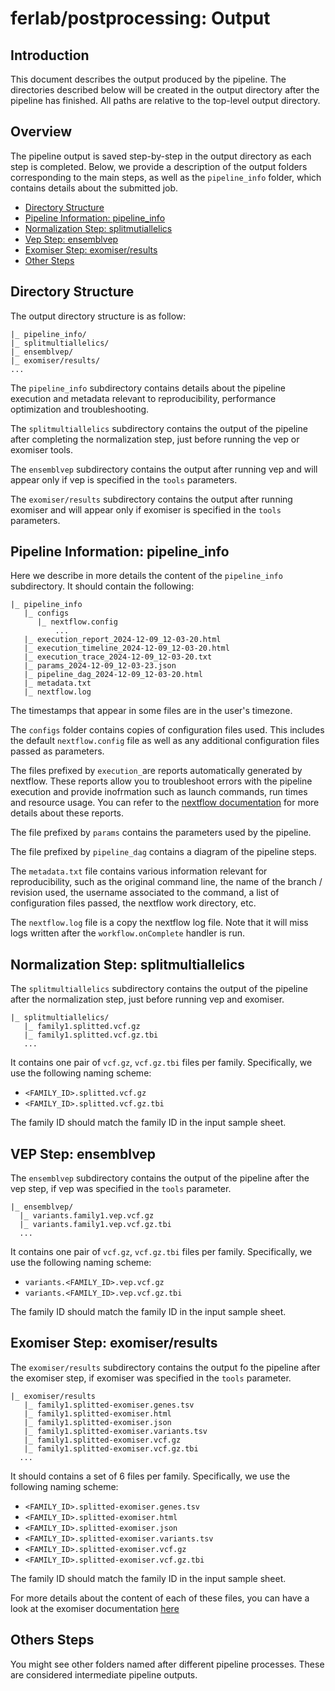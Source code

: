 # ferlab/postprocessing: Output

## Introduction

This document describes the output produced by the pipeline.
The directories described below will be created in the output directory after the pipeline has finished. All paths are relative to the top-level output directory.

## Overview

The pipeline output is saved step-by-step in the output directory as each step is completed. Below, we provide a description of the output folders corresponding to the main steps, as well as the `pipeline_info` folder, which contains details about the submitted job.

- [Directory Structure](#directory-structure)
- [Pipeline Information: pipeline_info](#pipeline-information-pipeline_info)
- [Normalization Step: splitmutiallelics](#normalization-step-splitmultiallelics)
- [Vep Step: ensemblvep](#vep-step-ensemblvep)
- [Exomiser Step: exomiser/results](#exomiser-step-exomiserresults)
- [Other Steps](#others-steps)

## Directory Structure

The output directory structure is as follow:

```
|_ pipeline_info/
|_ splitmultiallelics/
|_ ensemblvep/
|_ exomiser/results/
...
```

The `pipeline_info` subdirectory contains details about the pipeline execution and metadata relevant to reproducibility, performance optimization and troubleshooting.

The `splitmultiallelics` subdirectory contains the output of the pipeline after completing the normalization step, just before running the vep or exomiser tools.

The `ensemblvep` subdirectory contains the output after running vep and will appear only if vep is specified in the `tools` parameters.

The `exomiser/results` subdirectory contains the output after running exomiser and will appear only if exomiser is specified in the `tools` parameters.

## Pipeline Information: pipeline_info

Here we describe in more details the content of the `pipeline_info `subdirectory. It should contain the following:

```
|_ pipeline_info
   |_ configs
      |_ nextflow.config
          ... 
   |_ execution_report_2024-12-09_12-03-20.html
   |_ execution_timeline_2024-12-09_12-03-20.html
   |_ execution_trace_2024-12-09_12-03-20.txt
   |_ params_2024-12-09_12-03-23.json
   |_ pipeline_dag_2024-12-09_12-03-20.html
   |_ metadata.txt
   |_ nextflow.log
```

  The timestamps that appear in some files are in the user's timezone.

  The `configs` folder contains copies of configuration files used. This includes the default `nextflow.config` file as well as any additional configuration files passed as parameters.

  The files prefixed by `execution_`are reports automatically generated by nextflow. These reports allow you to troubleshoot errors with the  pipeline execution and provide inofrmation such as launch commands, run times and resource usage. You can refer to the [nextflow documentation](https://www.nextflow.io/docs/latest/reports.html) for more details about these reports.
  
  The file prefixed by `params` contains the parameters used by the pipeline.

  The file prefixed by `pipeline_dag` contains a diagram of the pipeline steps.

  The `metadata.txt` file contains various information relevant for reproducibility, such as the original command line, the name of the branch / revision used, the username associated to the command, a list of configuration files passed, the nextflow work directory, etc.

  The `nextflow.log` file is a copy the nextflow log file.  Note that it will miss logs written after the `workflow.onComplete` handler is run.


## Normalization Step: splitmultiallelics

The `splitmultiallelics` subdirectory contains the output of the pipeline after the normalization step, just before running vep and exomiser.

```
|_ splitmultiallelics/
   |_ family1.splitted.vcf.gz
   |_ family1.splitted.vcf.gz.tbi
   ... 
```

It contains one pair of `vcf.gz`, `vcf.gz.tbi` files per family. Specifically, we use the following naming scheme:
- `<FAMILY_ID>.splitted.vcf.gz`
- `<FAMILY_ID>.splitted.vcf.gz.tbi`

The family ID should match the family ID in the input sample sheet.

## VEP Step: ensemblvep

The `ensemblvep` subdirectory contains the output of the pipeline after the vep step, if vep was specified in the `tools` parameter.

```
|_ ensemblvep/
  |_ variants.family1.vep.vcf.gz
  |_ variants.family1.vep.vcf.gz.tbi
  ...
```

It contains one pair of `vcf.gz`, `vcf.gz.tbi` files per family. Specifically, we use the following naming scheme:
- `variants.<FAMILY_ID>.vep.vcf.gz`
- `variants.<FAMILY_ID>.vep.vcf.gz.tbi`

The family ID should match the family ID in the input sample sheet.

## Exomiser Step: exomiser/results

The `exomiser/results` subdirectory contains the output fo the pipeline after the exomiser step, if exomiser was specified in the `tools` parameter.

```
|_ exomiser/results
   |_ family1.splitted-exomiser.genes.tsv
   |_ family1.splitted-exomiser.html
   |_ family1.splitted-exomiser.json
   |_ family1.splitted-exomiser.variants.tsv
   |_ family1.splitted-exomiser.vcf.gz
   |_ family1.splitted-exomiser.vcf.gz.tbi
  ...   
```

It should contains a set of 6 files per family.  Specifically, we use the following naming scheme:
- `<FAMILY_ID>.splitted-exomiser.genes.tsv`
- `<FAMILY_ID>.splitted-exomiser.html`
- `<FAMILY_ID>.splitted-exomiser.json`
- `<FAMILY_ID>.splitted-exomiser.variants.tsv`
- `<FAMILY_ID>.splitted-exomiser.vcf.gz`
- `<FAMILY_ID>.splitted-exomiser.vcf.gz.tbi`

The family ID should match the family ID in the input sample sheet.

For more details about the content of each of these files, you can have a look at the exomiser documentation [here](https://exomiser.readthedocs.io/en/latest/result_interpretation.html)

## Others Steps

You might see other folders named after different pipeline processes. These are considered intermediate pipeline outputs.
